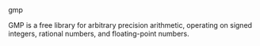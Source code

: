 gmp

GMP is a free library for arbitrary precision arithmetic, operating on signed integers, rational numbers, and floating-point numbers.
